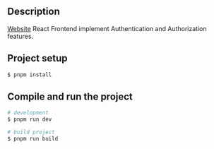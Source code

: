 ## Description

[Website](easy-generator-react-test-production.up.railway.app) React Frontend implement Authentication and Authorization features.

## Project setup

```bash
$ pnpm install
```

## Compile and run the project

```bash
# development
$ pnpm run dev

# build project
$ pnpm run build

```

